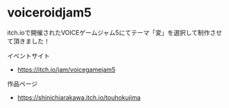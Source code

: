 # voiceroidjam5


itch.ioで開催されたVOICEゲームジャム5にてテーマ「変」を選択して制作させて頂きました！

イベントサイト
* https://itch.io/jam/voicegamejam5

作品ページ
* https://shinichiarakawa.itch.io/touhokujima
